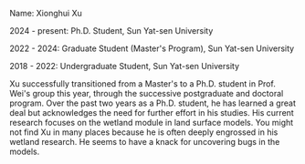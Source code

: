 Name: Xionghui Xu

2024 - present: Ph.D. Student, Sun Yat-sen University

2022 - 2024: Graduate Student (Master's Program), Sun Yat-sen University

2018 - 2022: Undergraduate Student, Sun Yat-sen University

Xu successfully transitioned from a Master's to a Ph.D. student in Prof. Wei's group this year, through the successive postgraduate and doctoral program. Over the past two years as a Ph.D. student, he has learned a great deal but acknowledges the need for further effort in his studies. His current research focuses on the wetland module in land surface models. You might not find Xu in many places because he is often deeply engrossed in his wetland research. He seems to have a knack for uncovering bugs in the models.
